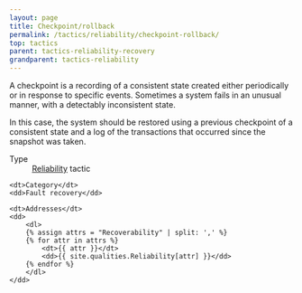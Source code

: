 ```yaml
---
layout: page
title: Checkpoint/rollback
permalink: /tactics/reliability/checkpoint-rollback/
top: tactics
parent: tactics-reliability-recovery
grandparent: tactics-reliability
---
```


A checkpoint is a recording of a consistent state created either periodically or in response to specific events. Sometimes a system fails in an unusual manner,
with a detectably inconsistent state.

In this case, the system should be restored using a previous checkpoint of a consistent state and a log of the transactions that occurred since the snapshot
was taken.

<dl>
    <dt>Type</dt>
    <dd><a href="{{ '/quality/reliability/' | relative_url }}">Reliability</a> tactic</dd>
    
    <dt>Category</dt>
    <dd>Fault recovery</dd>
    
    <dt>Addresses</dt>
    <dd>
        <dl>
        {% assign attrs = "Recoverability" | split: ',' %}
        {% for attr in attrs %}
            <dt>{{ attr }}</dt>
            <dd>{{ site.qualities.Reliability[attr] }}</dd>
        {% endfor %}
        </dl>
    </dd>
</dl>
